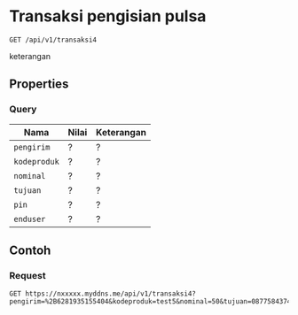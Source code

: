 # Transaksi pengisian pulsa
```http
GET /api/v1/transaksi4
```
keterangan
## Properties
### Query
Nama  | Nilai | Keterangan
--- | --- | ---
<code>pengirim</code> | ? | ?
<code>kodeproduk</code> | ? | ?
<code>nominal</code> | ? | ?
<code>tujuan</code> | ? | ?
<code>pin</code> | ? | ?
<code>enduser</code> | ? | ?

## Contoh

### Request
```http
GET https://nxxxxx.myddns.me/api/v1/transaksi4?pengirim=%2B6281935155404&kodeproduk=test5&nominal=50&tujuan=087758437457&pin=1234&enduser=087758437457
```
